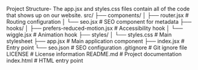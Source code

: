 Project Structure- The app.jsx and styles.css files contain all of the code that shows up on our website.
src/
├── components/
│   ├── router.jsx         # Routing configuration
│   └── seo.jsx            # SEO component for metadata
├── hooks/
│   ├── prefers-reduced-motion.jsx  # Accessibility hook
│   └── wiggle.jsx         # Animation hook
├── styles/
│   └── styles.css         # Main stylesheet
├── app.jsx                # Main application component
├── index.jsx              # Entry point
└── seo.json               # SEO configuration
.gitignore                 # Git ignore file
LICENSE                    # License information
README.md                  # Project documentation
index.html                 # HTML entry point
